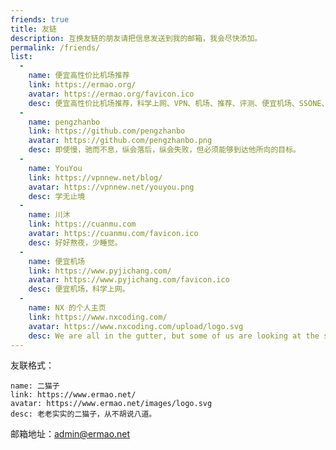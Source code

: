```yaml
---
friends: true
title: 友链
description: 互换友链的朋友请把信息发送到我的邮箱，我会尽快添加。
permalink: /friends/
list:
  -
    name: 便宜高性价比机场推荐
    link: https://ermao.org/
    avatar: https://ermao.org/favicon.ico
    desc: 便宜高性价比机场推荐，科学上网、VPN、机场、推荐、评测、便宜机场、SSONE、性价比机场、性价比VPN。
  -
    name: pengzhanbo
    link: https://github.com/pengzhanbo
    avatar: https://github.com/pengzhanbo.png
    desc: 即使慢，驰而不息，纵会落后，纵会失败，但必须能够到达他所向的目标。
  -
    name: YouYou
    link: https://vpnnew.net/blog/
    avatar: https://vpnnew.net/youyou.png
    desc: 学无止境
  -
    name: 川沐
    link: https://cuanmu.com
    avatar: https://cuanmu.com/favicon.ico
    desc: 好好熬夜，少睡觉。
  -
    name: 便宜机场
    link: https://www.pyjichang.com/
    avatar: https://www.pyjichang.com/favicon.ico
    desc: 便宜机场，科学上网。
  -
    name: NX 的个人主页
    link: https://www.nxcoding.com/
    avatar: https://www.nxcoding.com/upload/logo.svg
    desc: We are all in the gutter, but some of us are looking at the stars
---
```


友联格式：

```
name: 二猫子
link: https://www.ermao.net/
avatar: https://www.ermao.net/images/logo.svg
desc: 老老实实的二猫子，从不胡说八道。
```

邮箱地址：[admin@ermao.net](mailto:admin@ermao.net?subject=%E5%8F%8B%E9%93%BE%E7%94%B3%E8%AF%B7&body=name%3A%20%0Alink%3A%20%0Aavatar%3A%20%0Adesc%3A%20)
